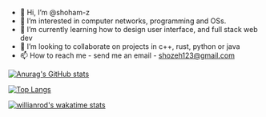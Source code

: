 - 👋 Hi, I’m @shoham-z
- 👀 I’m interested in computer networks, programming and OSs.
- 🌱 I’m currently learning how to design user interface, and full stack web dev
- 💞️ I’m looking to collaborate on projects in c++, rust, python or java
- 📫 How to reach me - send me an email - shozeh123@gmail.com


[![Anurag's GitHub stats](https://github-readme-stats.vercel.app/api?username=shoham-z&show_icons=true&theme=algolia)](https://github.com/anuraghazra/github-readme-stats)

[![Top Langs](https://github-readme-stats.vercel.app/api/top-langs/?username=shoham-z&theme=algolia)](https://github.com/anuraghazra/github-readme-stats)

[![willianrod's wakatime stats](https://github-readme-stats.vercel.app/api/wakatime?username=shoham_z&show_icons=true&theme=algolia)](https://github.com/anuraghazra/github-readme-stats)

<!---
shoham-z/shoham-z is a ✨ special ✨ repository because its `README.md` (this file) appears on your GitHub profile.
You can click the Preview link to take a look at your changes.
--->
